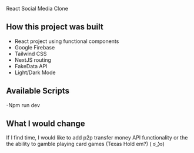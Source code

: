 React Social Media Clone

## How this project was built

* React project using functional components
* Google Firebase
* Tailwind CSS
* NextJS routing
* FakeData API
* Light/Dark Mode

## Available Scripts
-Npm run dev


## What I would change

If I find time, I would like to add p2p transfer money API functionality or the the ability to gamble playing card games (Texas Hold em?) ( ಠ ͜ʖಠ) 
